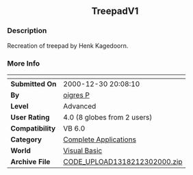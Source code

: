 ﻿<div align="center">

## TreepadV1


</div>

### Description

Recreation of treepad by Henk Kagedoorn.
 
### More Info
 


<span>             |<span>
---                |---
**Submitted On**   |2000-12-30 20:08:10
**By**             |[oigres P](https://github.com/Planet-Source-Code/PSCIndex/blob/master/ByAuthor/oigres-p.md)
**Level**          |Advanced
**User Rating**    |4.0 (8 globes from 2 users)
**Compatibility**  |VB 6\.0
**Category**       |[Complete Applications](https://github.com/Planet-Source-Code/PSCIndex/blob/master/ByCategory/complete-applications__1-27.md)
**World**          |[Visual Basic](https://github.com/Planet-Source-Code/PSCIndex/blob/master/ByWorld/visual-basic.md)
**Archive File**   |[CODE\_UPLOAD1318212302000\.zip](https://github.com/Planet-Source-Code/oigres-p-treepadv1__1-13959/archive/master.zip)








